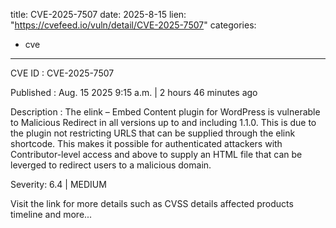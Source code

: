  
title: CVE-2025-7507
date: 2025-8-15
lien: "https://cvefeed.io/vuln/detail/CVE-2025-7507"
categories:
  - cve
---

CVE ID : CVE-2025-7507

Published :  Aug. 15
2025
9:15 a.m. | 2 hours
46 minutes ago

Description : The elink – Embed Content plugin for WordPress is vulnerable to Malicious Redirect in all versions up to
and including
1.1.0. This is due to the plugin not restricting URLS that can be supplied through the elink shortcode. This makes it possible for authenticated attackers
with Contributor-level access and above
to supply an HTML file that can be leverged to redirect users to a malicious domain.

Severity: 6.4 | MEDIUM

Visit the link for more details
such as CVSS details
affected products
timeline
and more...
